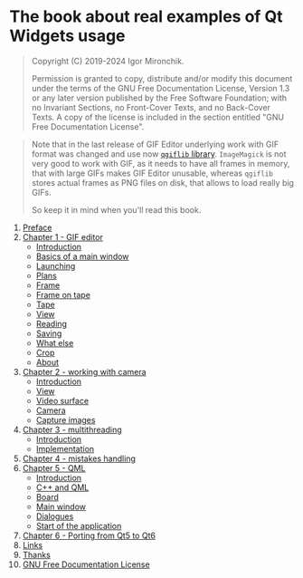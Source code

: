 # The book about real examples of Qt Widgets usage

> Copyright (C) 2019-2024 Igor Mironchik.
> 
> Permission is granted to copy, distribute and/or modify this document
under the terms of the GNU Free Documentation License, Version 1.3
or any later version published by the Free Software Foundation;
with no Invariant Sections, no Front-Cover Texts, and no Back-Cover Texts.
A copy of the license is included in the section entitled "GNU
Free Documentation License".

> Note that in the last release of GIF Editor underlying work with GIF format
was changed and use now [`qgiflib` library](https://github.com/igormironchik/qgiflib).
`ImageMagick` is not very good to work with GIF, as it needs to have all frames
in memory, that with large GIFs makes GIF Editor unusable, whereas `qgiflib`
stores actual frames as PNG files on disk, that allows to load really big GIFs.
>
> So keep it in mind when you'll read this book.

1.  [Preface](preface.md)
2.  [Chapter 1 - GIF editor](chapter01/01.md)
    * [Introduction](chapter01/01.md)
    * [Basics of a main window](chapter01/02.md)
    * [Launching](chapter01/03.md)
    * [Plans](chapter01/04.md)
    * [Frame](chapter01/05.md)
    * [Frame on tape](chapter01/06.md)
    * [Tape](chapter01/07.md)
    * [View](chapter01/08.md)
    * [Reading](chapter01/09.md)
    * [Saving](chapter01/10.md)
    * [What else](chapter01/11.md)
    * [Crop](chapter01/12.md)
    * [About](chapter01/13.md)
3.  [Chapter 2 - working with camera](chapter02/01.md)
    * [Introduction](chapter02/01.md)
    * [View](chapter02/02.md)
    * [Video surface](chapter02/03.md)
    * [Camera](chapter02/04.md)
    * [Capture images](chapter02/05.md)
4.  [Chapter 3 - multithreading](chapter03/01.md)
    * [Introduction](chapter03/01.md)
    * [Implementation](chapter03/02.md)
5.  [Chapter 4 - mistakes handling](chapter04/01.md)
6.  [Chapter 5 - QML](chapter05/01.md)
    * [Introduction](chapter05/01.md)
    * [C++ and QML](chapter05/02.md)
    * [Board](chapter05/03.md)
    * [Main window](chapter05/04.md)
    * [Dialogues](chapter05/05.md)
    * [Start of the application](chapter05/06.md)
7.  [Chapter 6 - Porting from Qt5 to Qt6](chapter06/01.md)
8.  [Links](links.md)
9.  [Thanks](thanks.md)
10. [GNU Free Documentation License](fdl-1.3.md)
